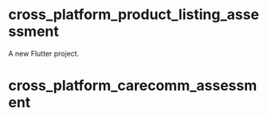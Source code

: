 # cross_platform_product_listing_assessment

A new Flutter project.
# cross_platform_carecomm_assessment
